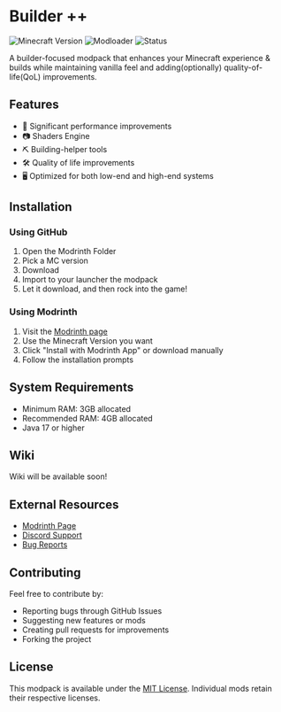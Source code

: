 # Builder ++

![Minecraft Version](https://img.shields.io/badge/Minecraft-+1.20.1-green)
![Modloader](https://img.shields.io/badge/Modloader-Fabric-blue)
![Status](https://img.shields.io/badge/Status-Active-success)

A builder-focused modpack that enhances your Minecraft experience & builds while maintaining vanilla feel and adding(optionally) quality-of-life(QoL) improvements.

## Features

- 🚀 Significant performance improvements
- 📷 Shaders Engine
- ⛏ Building-helper tools
- 🛠️ Quality of life improvements
- 🖥️ Optimized for both low-end and high-end systems

## Installation

### Using GitHub

1. Open the Modrinth Folder
2. Pick a MC version
3. Download
4. Import to your launcher the modpack
5. Let it download, and then rock into the game!

### Using Modrinth

1. Visit the [Modrinth page](https://modrinth.com/modpack/builder++)
2. Use the Minecraft Version you want
3. Click "Install with Modrinth App" or download manually
4. Follow the installation prompts

## System Requirements

- Minimum RAM: 3GB allocated
- Recommended RAM: 4GB allocated
- Java 17 or higher

## Wiki

Wiki will be available soon!

## External Resources

- [Modrinth Page](https://modrinth.com/modpack/builder++)
- [Discord Support](https://discord.com/invite/evhMuYeSYJ)
- [Bug Reports](https://github.com/JotaRYT/builder_plus_plus/issues)

## Contributing

Feel free to contribute by:

- Reporting bugs through GitHub Issues
- Suggesting new features or mods
- Creating pull requests for improvements
- Forking the project

## License

This modpack is available under the [MIT License](LICENSE). Individual mods retain their respective licenses.
